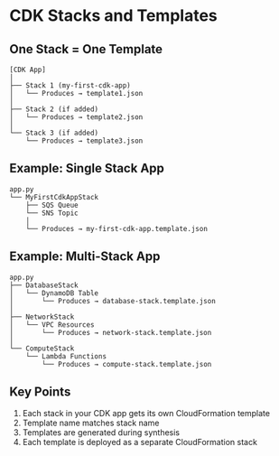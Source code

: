 # CDK Stacks and Templates

## One Stack = One Template
```ascii
[CDK App]
│
├── Stack 1 (my-first-cdk-app)
│   └── Produces → template1.json
│
├── Stack 2 (if added)
│   └── Produces → template2.json
│
└── Stack 3 (if added)
    └── Produces → template3.json
```

## Example: Single Stack App
```ascii
app.py
└── MyFirstCdkAppStack
    ├── SQS Queue
    └── SNS Topic
    │
    └── Produces → my-first-cdk-app.template.json
```

## Example: Multi-Stack App
```ascii
app.py
├── DatabaseStack
│   └── DynamoDB Table
│       └── Produces → database-stack.template.json
│
├── NetworkStack
│   └── VPC Resources
│       └── Produces → network-stack.template.json
│
└── ComputeStack
    └── Lambda Functions
        └── Produces → compute-stack.template.json
```

## Key Points
1. Each stack in your CDK app gets its own CloudFormation template
2. Template name matches stack name
3. Templates are generated during synthesis
4. Each template is deployed as a separate CloudFormation stack 
